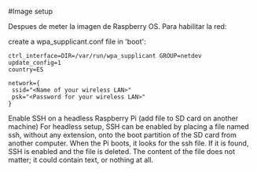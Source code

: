 #Image setup

Despues de meter la imagen de Raspberry OS. Para habilitar la red:

create a wpa_supplicant.conf file in 'boot':
```
ctrl_interface=DIR=/var/run/wpa_supplicant GROUP=netdev
update_config=1
country=ES

network={
 ssid="<Name of your wireless LAN>"
 psk="<Password for your wireless LAN>"
}
```

Enable SSH on a headless Raspberry Pi (add file to SD card on another machine)
   For headless setup, SSH can be enabled by placing a file named ssh, without any extension, onto the boot partition of the SD card from another computer. When the Pi boots, it looks for the ssh file. If it is found, SSH is enabled and the file is deleted. The content of the file does not matter; it could contain text, or nothing at all.
